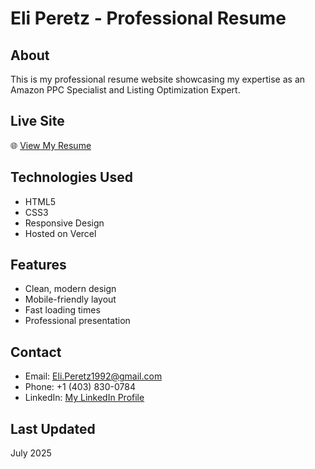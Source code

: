 # Eli Peretz - Professional Resume

## About
This is my professional resume website showcasing my expertise as an Amazon PPC Specialist and Listing Optimization Expert.

## Live Site
🌐 [View My Resume](https://eli-peretz-resume-ecom.vercel.app)

## Technologies Used
- HTML5
- CSS3
- Responsive Design
- Hosted on Vercel

## Features
- Clean, modern design
- Mobile-friendly layout
- Fast loading times
- Professional presentation

## Contact
- Email: Eli.Peretz1992@gmail.com
- Phone: +1 (403) 830-0784
- LinkedIn: [My LinkedIn Profile](https://www.linkedin.com/in/eli-peretz/)

## Last Updated
July 2025
